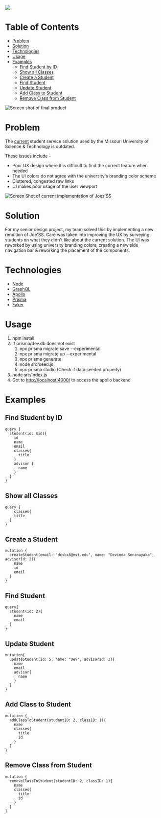 
![](https://i.imgur.com/HpMehrs.png)
# Table of Contents
- [Problem](#problem)
- [Solution](#solution)
- [Technologies](#technologies)
- [Usage](#usage)
- [Examples](#examples)
  * [Find Student by ID](#find-student-by-id)
  * [Show all Classes](#show-all-classes)
  * [Create a Student](#create-a-student)
  * [Find Student](#find-student)
  * [Update Student](#update-student)
  * [Add Class to Student](#add-class-to-student)
  * [Remove Class from Student](#remove-class-from-student)

![Screen shot of final product](https://i.imgur.com/TbkWMaK.png)


# Problem
The [current](https://joess.mst.edu/) student service solution used by the Missouri University of Science & Technology is outdated. 

These issues include -
- Poor UX design where it is difficult to find the correct feature when needed
 - The UI colors do not agree with the university's branding color scheme
 - Cluttered, congested raw links
 - UI makes poor usage of the user viewport

![Screen Shot of current implementation of Joes'SS](https://i.imgur.com/CPQChfF.png)

# Solution
For my senior design project, my team solved this by implementing a new rendition of Joe'SS. Care was taken into improving the UX by surveying students on what they didn't like about the current solution. The UI was reworked by using university branding colors, creating a new side navigation bar & reworking the placement of the components.

# Technologies

 - [Node](https://nodejs.org/)
 - [GraphQL](https://graphql.org/)
 - [Apollo](https://www.apollographql.com/)
 - [Prisma](https://www.prisma.io/)
 - [Faker](https://github.com/marak/Faker.js/)

# Usage

1.  npm install
2.  If prisma/dev.db does not exist
    1.  npx prisma migrate save --experimental
    2.  npx prisma migrate up --experimental
    3.  npx prisma generate
    4.  node src/seed.js
    5.  npx prisma studio (Check if data seeded properly)
3.  node src/index.js
4.  Got to  [http://localhost:4000/](http://localhost:4000/)  to access the apollo backend

# Examples

## Find Student by ID

```
query {
  student(id: $id){
    id
    name
    email
    classes{
      title
    }
    advisor {
      name
    }
  }
}

```

## Show all Classes

```
query {
	classes{
    title
  }
}

```

## Create a Student

```
mutation {
  createStudent(email: "dcsbc8@mst.edu", name: "Devinda Senanayaka", advisorId: 2){
    name
    id
    email
  }
}

```

## Find Student

```
query{
  student(id: 2){
    name
    email
  }
}

```

## Update Student

```
mutation{
  updateStudent(id: 5, name: "Dev", advisorId: 3){
    name
    email
    advisor{
      name
    }
  }
}

```

## Add Class to Student

```
mutation {
  addClassToStudent(studentID: 2, classID: 1){
    name
    classes{
      title
      id
    }
  }
}

```

## Remove Class from Student

```
mutation {
  removeClassToStudent(studentID: 2, classID: 1){
    name
    classes{
      title
      id
    }
  }
}
```
